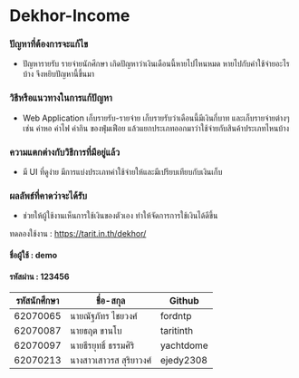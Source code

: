 # Dekhor-Income

### ปัญหาที่ต้องการจะแก้ไข
- ปัญหารายรับ รายจ่ายนักศึกษา เกิดปัญหาว่าเงินเดือนนี้หายไปไหนหมด หายไปกับค่าใช้จ่ายอะไรบ้าง จึงหยิบปัญหานี้ขึ้นมา

### วิธีหรือแนวทางในการแก้ปัญหา
- Web Application เก็บรายรับ-รายจ่าย เก็บรายรับว่าเดือนนี้มีเงินกี่บาท และเก็บรายจ่ายต่างๆเช่น ค่าหอ ค่าไฟ ค่ากิน ของฟุ่มเฟือย  แล้วแยกประเภทออกมาว่าใช้จ่ายกับสินค้าประเภทไหนบ้าง

### ความแตกต่างกับวิธีการที่มีอยู่แล้ว
- มี UI ที่ดูง่าย  มีการแบ่งประเภทค่าใช้จ่ายให้และมีเปรียบเทียบกับเงินเก็บ

### ผลลัพธ์ที่คาดว่าจะได้รับ
- ช่วยให้ผู้ใช้งานเห็นการใช้เงินของตัวเอง ทำให้จัดการการใช้เงินได้ดีขึ้น

ทดลองใช้งาน : https://tarit.in.th/dekhor/

#### ชื่อผู้ใช้ : demo

#### รหัสผ่าน : 123456

| รหัสนักศึกษา | ชื่อ-สกุล               | Github    |
|-----------|----------------------|-----------|
| 62070065  | นายณัฐภัทร ไชยวงศ์      | fordntp   |
| 62070087  | นายธฤต ขานโบ         | taritinth |
| 62070097  | นายธีรยุทธิ์ ธรรมศิริ      | yachtdome |
| 62070213  | นางสาวเสาวรส สุริยาวงศ์ | ejedy2308 |
